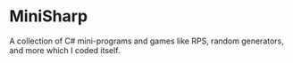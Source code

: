 # MiniSharp
A collection of C# mini-programs and games like RPS, random generators, and more which I coded itself.
